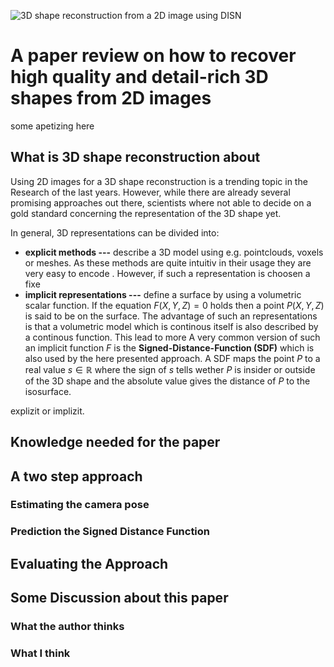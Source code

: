 ![3D shape reconstruction from a 2D image using DISN](tmp)
# A paper review on how to recover high quality and detail-rich 3D shapes from 2D images
some apetizing here
## What is 3D shape reconstruction about
Using 2D images for a 3D shape reconstruction is a trending topic in the Research of the last  years. However, while there are already several promising approaches out there, scientists where not able to decide on a gold standard concerning the representation of the 3D shape yet.

In general, 3D representations can be divided into:

 - **explicit methods ---** describe a 3D model using e.g. pointclouds, voxels or meshes. As these methods are quite intuitiv in their usage they are very easy to encode . However, if such a representation is choosen a fixe
 - **implicit representations ---** define a surface by using a volumetric scalar function. If the equation $F(X,Y,Z) = 0$ holds then a point $P(X,Y,Z)$ is said to be on the surface. The advantage of such an representations is that a volumetric model which is continous itself is also described by a continous function. This lead to more A very common version of such an implicit function $F$ is the **Signed-Distance-Function (SDF)** which is also used by the here presented approach. A SDF maps the point $P$ to a real value $s  \in \mathbb{R}$ where the sign of $s$ tells wether $P$ is insider or outside of the 3D shape and the absolute value gives the distance of $P$ to the isosurface.

explizit or implizit.
## Knowledge needed for the paper
## A two step approach

### Estimating the camera pose

### Prediction the Signed Distance Function

## Evaluating the Approach

## Some Discussion about this paper

### What the author thinks

### What I think

<!--stackedit_data:
eyJoaXN0b3J5IjpbLTY2MzI1OTY2OCwtMTQ1Mzk3NzA1OSwyNz
Y3Mjc1NSwxNTI4NzEyMzQ3LC0yNTUwNjk2NzAsLTg2MDMxNDIy
MCwxMzM2NzYxMTE2LC0xMDczNTc3NDUyLDIwMDAyODA4MDEsLT
Y2OTU0NDg1NiwyMzMxOTI5N119
-->